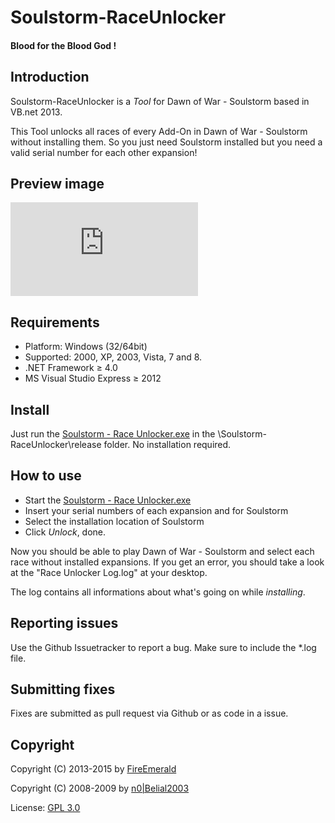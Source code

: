 ﻿# Soulstorm-RaceUnlocker
#### Blood for the Blood God !

## Introduction

Soulstorm-RaceUnlocker is a *Tool* for Dawn of War - Soulstorm based in VB.net 2013.

This Tool unlocks all races of every Add-On in Dawn of War - Soulstorm without installing them.
So you just need Soulstorm installed but you need a valid serial number for each other expansion!

## Preview image

![preview](http://dow.4players.de/forum/index.php?page=Attachment&attachmentID=32485&h=1d785875c4ac8e2d647de15610aa8aed54232ec2)


## Requirements

+ Platform: Windows (32/64bit)
+ Supported: 2000, XP, 2003, Vista, 7 and 8.
+ .NET Framework ≥ 4.0
+ MS Visual Studio Express ≥ 2012


## Install

Just run the [Soulstorm - Race Unlocker.exe](https://github.com/FireEmerald/Soulstorm-RaceUnlocker/raw/master/release/Soulstorm%20-%20Race%20Unlocker.exe) in the \Soulstorm-RaceUnlocker\release folder.
No installation required.


## How to use

- Start the [Soulstorm - Race Unlocker.exe](https://github.com/FireEmerald/Soulstorm-RaceUnlocker/raw/master/release/Soulstorm%20-%20Race%20Unlocker.exe)
- Insert your serial numbers of each expansion and for Soulstorm
- Select the installation location of Soulstorm
- Click *Unlock*, done.

Now you should be able to play Dawn of War - Soulstorm and select each race without installed expansions.
If you get an error, you should take a look at the "Race Unlocker Log.log" at your desktop.

The log contains all informations about what's going on while *installing*.


## Reporting issues

Use the Github Issuetracker to report a bug. Make sure to include the *.log file.


## Submitting fixes

Fixes are submitted as pull request via Github or as code in a issue.


## Copyright

Copyright (C) 2013-2015 by [FireEmerald](https://github.com/FireEmerald)

Copyright (C) 2008-2009 by [n0|Belial2003](http://dow.4players.de/forum/index.php?page=User&userID=10286&s=4d85aca336eaa03924c488f8e7e6ed7cd7389caa)


License: [GPL 3.0](https://github.com/FireEmerald/Soulstorm-RaceUnlocker/blob/master/doc/GPL_3_0.txt)
